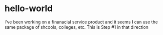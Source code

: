 # hello-world
I've been working on a finanacial service product and it seems I can use the same package of shcools, colleges, etc. 
This is Step #1 in that direction
